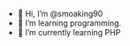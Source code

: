 - 👋 Hi, I’m @smoaking90
- 👀 I’m learning programming.
- 🌱 I’m currently learning PHP


<!---
smoaking90/smoaking90 is a ✨ special ✨ repository because its `README.md` (this file) appears on your GitHub profile.
You can click the Preview link to take a look at your changes.
--->
